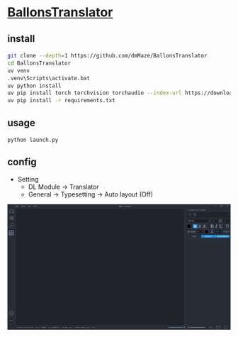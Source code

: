 # [BallonsTranslator](https://github.com/dmMaze/BallonsTranslator)

## install

```sh
git clone --depth=1 https://github.com/dmMaze/BallonsTranslator
cd BallonsTranslator
uv venv
.venv\Scripts\activate.bat
uv python install 
uv pip install torch torchvision torchaudio --index-url https://download.pytorch.org/whl/cu121
uv pip install -r requirements.txt
```

## usage

```sh
python launch.py
```

## config

- Setting
	- DL Module → Translator
	- General → Typesetting → Auto layout (Off)

![ballonstranslator](/_image/opt/ballonstranslator.png)
